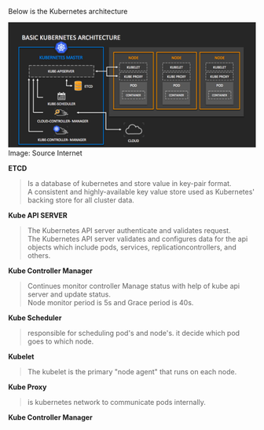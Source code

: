 Below is the Kubernetes architecture

![Alt text](images/Kubernetes-architecture.png?raw=true "Kubernetes Architecture")
Image: Source Internet


**ETCD** 
> Is a database of kubernetes and  store value in key-pair format.<br />
A consistent and highly-available key value store used as Kubernetes' backing store for all cluster data.

**Kube API SERVER**  
> The Kubernetes API server authenticate and validates request. <br />
The Kubernetes API server validates and configures data for the api objects which include pods, services, replicationcontrollers, and others.


**Kube Controller Manager** 
> Continues monitor controller Manage status with help of kube api server and update status.<br/>
Node monitor period is 5s and Grace period is 40s.<br/>

**Kube Scheduler**
> responsible for scheduling pod's and node's. it decide which pod goes to which node.

**Kubelet**
> The kubelet is the primary "node agent" that runs on each node.

**Kube Proxy**
> is kubernetes network to communicate pods internally. 

**Kube Controller Manager**